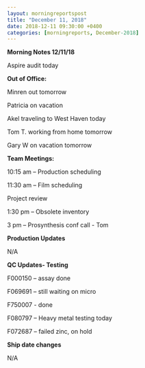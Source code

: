 ```yaml
---  
layout: morningreportspost  
title: "December 11, 2018"  
date: 2018-12-11 09:30:00 +0400  
categories: [morningreports, December-2018]  
---
```


**Morning Notes 12/11/18**

Aspire audit today

**Out of Office:**

Minren out tomorrow

Patricia on vacation

Akel traveling to West Haven today

Tom T. working from home tomorrow

Gary W on vacation tomorrow

**Team Meetings:**

10:15 am – Production scheduling

11:30 am – Film scheduling

Project review

1:30 pm – Obsolete inventory

3 pm – Prosynthesis conf call - Tom

**Production Updates**

N/A

**QC Updates- Testing**

F000150 – assay done

F069691 – still waiting on micro

F750007 - done

F080797 – Heavy metal testing today

F072687 – failed zinc, on hold

**Ship date changes**

N/A
